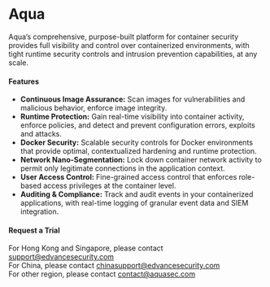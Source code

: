 # Aqua
Aqua’s comprehensive, purpose-built platform for container security provides full visibility and control over containerized environments, with tight runtime security controls and intrusion prevention capabilities, at any scale.
#### Features
- **Continuous Image Assurance:** Scan images for vulnerabilities and malicious behavior, enforce image integrity.
- **Runtime Protection:** Gain real-time visibility into container activity, enforce policies, and detect and prevent configuration errors, exploits and attacks.
- **Docker Security:** Scalable security controls for Docker environments that provide optimal, contextualized hardening and runtime protection.
- **Network Nano-Segmentation:** Lock down container network activity to permit only legitimate connections in the application context.
- **User Access Control:** Fine-grained access control that enforces role-based access privileges at the container level.
- **Auditing & Compliance:** Track and audit events in your containerized applications, with real-time logging of granular event data and SIEM integration.
#### Request a Trial
For Hong Kong and Singapore, please contact support@edvancesecurity.com<br/>
For China, please contact chinasupport@edvancesecurity.com<br/>
For other region, please contact contact@aquasec.com
